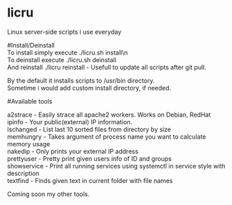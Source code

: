 # licru
Linux server-side scripts i use everyday  
  
#Install/Deinstall  
To install simply execute ./licru.sh install\n  
To deinstall execute ./licru.sh deinstall   
And reinstall ./licru reinstall - Usefull to update all scripts after git pull.  
  
By the default it installs scripts to /usr/bin directory.   
Sometime i would add custom install directory, if needed.  
  
#Available tools  
  
a2strace    - Easily strace all apache2 workers. Works on Debian, RedHat  
ipinfo      - Your public(external) IP information.   
lschanged   - List last 10 sorted files from directory by size  
memhungry   - Takes argument of process name you want to calculate memory usage   
nakedip     - Only prints your external IP address  
prettyuser  - Pretty print given users info of ID and groups  
showservice - Print all running services using systemctl in service style with description  
textfind    - Finds given text in current folder with file names  
  
Coming soon my other tools.  




